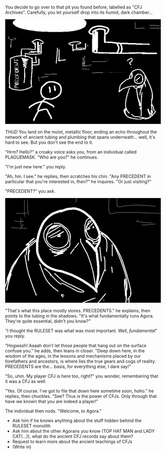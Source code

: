 You decide to go over to that pit you found before, labelled as "CFJ
Archives". Carefully, you let yourself drop into its humid, dark chamber...

![The player in a dark room, looking at a plague mask wearing individual, whos eems confused. In the background are pipes and a large drum labeled "PRECEDENT"](../images/update6a.png)

*THUD* You land on the moist, metallic floor, ending an echo throughout the
network of ancient tubing and plumbing that spans underneath... well, it's
hard to see. But you don't see the end to it.

"Hrm? Hello?" a croaky voice asks you, from an individual called
PLAGUEMASK. "Who are you?" he continues.

"I'm just new here." you reply.

"Ah, hm. I see." he replies, then scratches his chin. "Any PRECEDENT in
particular that you're interested in, then?" he inquires. "Or just
visiting?"

"PRECEDENT?" you ask.

![A close-up of the plague mask wearing individual.](../images/update6b.png)

"That's what this place mostly stores. PRECEDENTS." he explains, then
points to the tubing in the shadows. "It's what fundamentally runs Agora.
They're quite essential, didn't you know?"

"I thought the RULESET was what was most important. Well, *fundamental*"
you reply.

"Hogwash! Aaaah don't let those people that hang out on the surface confuse
you." he adds, then leans in closer. "Deep down here, in the wisdom of the
ages, in the lessons and mechanisms placed by our forefathers and
ancestors, is where lies the true gears and cogs of reality. PRECEDENTS are
the... basis, for everything else, I dare say!"

"So, uhm. My player CFJ is here too, right?" you wonder, remembering that
it was a CFJ as well.

"Yes. Of course. I've got to file that down here sometime soon, hoho." he
replies, then chuckles. "See? Thus is the power of CFJs. Only through that
have we known that you are indeed a player!"

The individual then nods. "Welcome, to Agora."

- Ask him if he knows anything about the stuff hidden behind the RULESET
monolith
- Ask him about the other Agorans you know (TOP HAT MAN and LADY CAT(...)),
what do the ancient CFJ records say about them?
- Request to learn more about the ancient teachings of CFJs
- (Write in)

